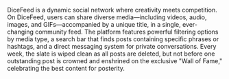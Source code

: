 DiceFeed is a dynamic social network where creativity meets competition. On DiceFeed, users can share diverse media—including videos, audio, images, and GIFs—accompanied by a unique title, in a single, ever-changing community feed. The platform features powerful filtering options by media type, a search bar that finds posts containing specific phrases or hashtags, and a direct messaging system for private conversations. Every week, the slate is wiped clean as all posts are deleted, but not before one outstanding post is crowned and enshrined on the exclusive "Wall of Fame," celebrating the best content for posterity.